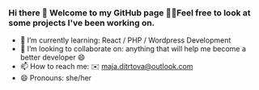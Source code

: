 ### Hi there 👋 Welcome to my GitHub page 👩‍💻Feel free to look at some projects I've been working on.

- 🌱 I’m currently learning: React / PHP / Wordpress Development
- 👯 I’m looking to collaborate on: anything that will help me become a better developer 😄
- 📫 How to reach me: ✉️ maja.ditrtova@outlook.com
- 😄 Pronouns: she/her

<!--
**MajaDit/MajaDit** is a ✨ _special_ ✨ repository because its `README.md` (this file) appears on your GitHub profile.

Here are some ideas to get you started:

- 🔭 I’m currently working on ...
- 🌱 I’m currently learning ...
- 👯 I’m looking to collaborate on ...
- 🤔 I’m looking for help with ...
- 💬 Ask me about ...
- 📫 How to reach me: ...
- 😄 Pronouns: ...
- ⚡ Fun fact: ...
-->
